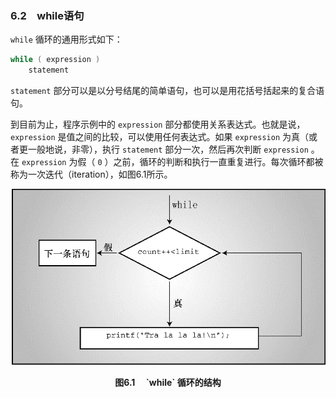 ### 6.2　while语句

`while` 循环的通用形式如下：

```c
while ( expression )
    statement
```

`statement` 部分可以是以分号结尾的简单语句，也可以是用花括号括起来的复合语句。

到目前为止，程序示例中的 `expression` 部分都使用关系表达式。也就是说， `expression` 是值之间的比较，可以使用任何表达式。如果 `expression` 为真（或者更一般地说，非零），执行 `statement` 部分一次，然后再次判断 `expression` 。在 `expression` 为假（ `0` ）之前，循环的判断和执行一直重复进行。每次循环都被称为一次迭代（iteration），如图6.1所示。

![39.png](../images/39.png)
<center class="my_markdown"><b class="my_markdown">图6.1　 `while` 循环的结构</b></center>

